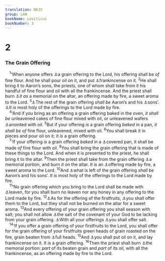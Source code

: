 ```yaml
---
translation: NKJV
group: LAW
bookName: Leviticus 
bookNumber: 3
---
```


<div class="title"><h1>2</h1><h3>The Grain Offering</h3></div>
<span class="verse le_2_1"> <sup>1</sup>‘When anyone offers <a data-toggle="tooltip" data-placement="bottom" title="Lev. 6:14; 9:17; Num. 15:4">⚓</a>a grain offering to the Lord, his offering shall be <i>of</i> fine flour. And he shall pour oil on it, and put <a data-toggle="tooltip" data-placement="bottom" title="Lev. 5:11">⚓</a>frankincense on it. </span>
<span class="verse le_2_2"><sup>2</sup>He shall bring it to Aaron’s sons, the priests, one of whom shall take from it his handful of fine flour and oil with all the frankincense. And the priest shall burn <a data-toggle="tooltip" data-placement="bottom" title="Lev. 2:9; 5:12; 6:15; 24:7; Acts 10:4">⚓</a><i>it</i> <i>as</i> a memorial on the altar, an offering made by fire, a sweet aroma to the Lord. </span>
<span class="verse le_2_3"><sup>3</sup><a data-toggle="tooltip" data-placement="bottom" title="Lev. 7:9">⚓</a>The rest of the grain offering <i>shall</i> <i>be</i> Aaron’s and his <a data-toggle="tooltip" data-placement="bottom" title="Lev. 6:6; 10:12, 13">⚓</a>sons’. <a data-toggle="tooltip" data-placement="bottom" title="Ex. 29:37; Num. 18:9">⚓</a><i>It</i> <i>is</i> most holy of the offerings to the Lord made by fire.<br/></span>
<span class="verse le_2_4"> <sup>4</sup>‘And if you bring as an offering a grain offering baked in the oven, <i>it</i> <i>shall</i> <i>be</i> unleavened cakes of fine flour mixed with oil, or unleavened wafers <a data-toggle="tooltip" data-placement="bottom" title="Ex. 29:2">⚓</a>anointed with oil. </span>
<span class="verse le_2_5"><sup>5</sup>But if your offering <i>is</i> a grain offering <i>baked</i> in a pan, <i>it</i> <i>shall</i> <i>be</i> <i>of</i> fine flour, unleavened, mixed with oil. </span>
<span class="verse le_2_6"><sup>6</sup>You shall break it in pieces and pour oil on it; it <i>is</i> a grain offering.<br/></span>
<span class="verse le_2_7"> <sup>7</sup>‘If your offering <i>is</i> a grain offering <i>baked</i> in a <a data-toggle="tooltip" data-placement="bottom" title="Lev. 7:9">⚓</a>covered pan, it shall be made <i>of</i> fine flour with oil. </span>
<span class="verse le_2_8"><sup>8</sup>You shall bring the grain offering that is made of these things to the Lord. And when it is presented to the priest, he shall bring it to the altar. </span>
<span class="verse le_2_9"><sup>9</sup>Then the priest shall take from the grain offering <a data-toggle="tooltip" data-placement="bottom" title="Lev. 2:2, 16; 5:12; 6:15">⚓</a>a memorial portion, and burn <i>it</i> on the altar. <i>It</i> <i>is</i> an <a data-toggle="tooltip" data-placement="bottom" title="Ex. 29:18">⚓</a>offering made by fire, a sweet aroma to the Lord. </span>
<span class="verse le_2_10"><sup>10</sup>And <a data-toggle="tooltip" data-placement="bottom" title="Lev. 2:3; 6:16">⚓</a>what is left of the grain offering <i>shall</i> <i>be</i> Aaron’s and his sons’. <i>It</i> <i>is</i> most holy of the offerings to the Lord made by fire.<br/></span>
<span class="verse le_2_11"> <sup>11</sup>‘No grain offering which you bring to the Lord shall be made with <a data-toggle="tooltip" data-placement="bottom" title="Ex. 23:18; 34:25; Lev. 6:16, 17; (Matt. 16:12; Mark 8:15; Luke 12:1; 1 Cor. 5:8; Gal. 5:9)">⚓</a>leaven, for you shall burn no leaven nor any honey in any offering to the Lord made by fire. </span>
<span class="verse le_2_12"><sup>12</sup><a data-toggle="tooltip" data-placement="bottom" title="Ex. 22:29; 34:22; Lev. 23:10, 11, 17, 18">⚓</a>As for the offering of the firstfruits, <a data-toggle="tooltip" data-placement="bottom" title="(Mark 9:49, 50; Col. 4:6)">⚓</a>you shall offer them to the Lord, but they shall not be burned on the altar for a sweet aroma. </span>
<span class="verse le_2_13"><sup>13</sup>And every offering of your grain offering you shall season with salt; you shall not allow <a data-toggle="tooltip" data-placement="bottom" title="Num. 18:19; 2 Chr. 13:5">⚓</a>the salt of the covenant of your God to be lacking from your grain offering. <a data-toggle="tooltip" data-placement="bottom" title="Ezek. 43:24">⚓</a>With all your offerings <a data-toggle="tooltip" data-placement="bottom" title="Lev. 23:10, 14">⚓</a>you shall offer salt.<br/></span>
<span class="verse le_2_14"> <sup>14</sup>‘If you offer a grain offering of your firstfruits to the Lord, you shall offer for the grain offering of your firstfruits green heads of grain roasted on the fire, grain beaten from <a data-toggle="tooltip" data-placement="bottom" title="2 Kin. 4:42">⚓</a>full heads. </span>
<span class="verse le_2_15"><sup>15</sup>And <a data-toggle="tooltip" data-placement="bottom" title="Lev. 2:1">⚓</a>you shall put oil on it, and lay frankincense on it. It <i>is</i> a grain offering. </span>
<span class="verse le_2_16"><sup>16</sup>Then the priest shall burn <a data-toggle="tooltip" data-placement="bottom" title="Lev. 2:2">⚓</a>the memorial portion: <i>part</i> of its beaten grain and <i>part</i> of its oil, with all the frankincense, as an offering made by fire to the Lord.<br/></span>

